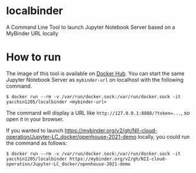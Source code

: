 # localbinder

A Command Line Tool to launch Jupyter Notebook Server based on a MyBinder URL locally

# How to run

The image of this tool is available on [Docker Hub](https://hub.docker.com/repository/docker/yacchin1205/localbinder). You can start the same Jupyter Notebook Server as `mybinder-url` on localhost with the following command.

```
$ docker run --rm -v /var/run/docker.sock:/var/run/docker.sock -it yacchin1205/localbinder <mybinder-url>
```

The command will display a URL like `http://127.0.0.1:8888/?token=...`, so open it in your browser.

If you wanted to launch https://mybinder.org/v2/gh/NII-cloud-operation/Jupyter-LC_docker/openhouse-2021-demo locally, you could run the command as follows:

```
$ docker run --rm -v /var/run/docker.sock:/var/run/docker.sock -it yacchin1205/localbinder https://mybinder.org/v2/gh/NII-cloud-operation/Jupyter-LC_docker/openhouse-2021-demo
```

